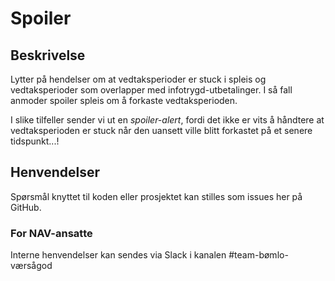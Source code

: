 # Spoiler
## Beskrivelse
Lytter på hendelser om at vedtaksperioder er stuck i spleis og vedtaksperioder som overlapper med infotrygd-utbetalinger. 
I så fall anmoder spoiler spleis om å forkaste vedtaksperioden. 

I slike tilfeller sender vi ut en _spoiler-alert_, fordi det ikke er vits å håndtere at vedtaksperioden er stuck når den uansett ville blitt forkastet på et senere tidspunkt...!

## Henvendelser
Spørsmål knyttet til koden eller prosjektet kan stilles som issues her på GitHub.

### For NAV-ansatte
Interne henvendelser kan sendes via Slack i kanalen #team-bømlo-værsågod
